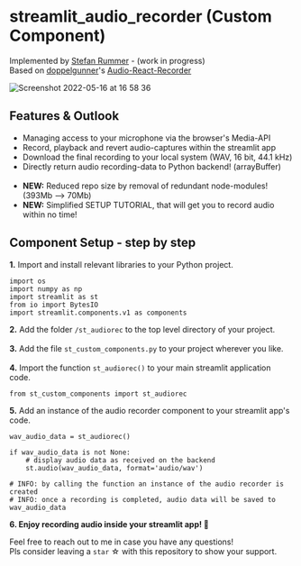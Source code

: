 # streamlit_audio_recorder (Custom Component)

Implemented by [Stefan Rummer](https://www.linkedin.com/in/stefanrmmr/) - (work in progress)<br/>
Based on [doppelgunner](https://github.com/doppelgunner/audio-react-recorder)'s [Audio-React-Recorder](https://www.npmjs.com/package/audio-react-recorder)<br/>

![Screenshot 2022-05-16 at 16 58 36](https://user-images.githubusercontent.com/82606558/168626886-de128ffa-a3fe-422f-a748-395c29fa42f9.png)<br/>

## Features & Outlook
- Managing access to your microphone via the browser's Media-API
- Record, playback and revert audio-captures within the streamlit app
- Download the final recording to your local system (WAV, 16 bit, 44.1 kHz)
- Directly return audio recording-data to Python backend! (arrayBuffer)<br><br>
- **NEW:** Reduced repo size by removal of redundant node-modules! (393Mb --> 70Mb)
- **NEW:** Simplified SETUP TUTORIAL, that will get you to record audio within no time!


## Component Setup - step by step
**1.** Import and install relevant libraries to your Python project. 
```
import os
import numpy as np
import streamlit as st
from io import BytesIO
import streamlit.components.v1 as components
```
**2.** Add the folder `/st_audiorec` to the top level directory of your project.<br><br>
**3.** Add the file `st_custom_components.py` to your project wherever you like.<br><br>
**4.** Import the function `st_audiorec()` to your main streamlit application code.
```
from st_custom_components import st_audiorec
```
**5.** Add an instance of the audio recorder component to your streamlit app's code.
```
wav_audio_data = st_audiorec()

if wav_audio_data is not None:
    # display audio data as received on the backend
    st.audio(wav_audio_data, format='audio/wav')
    
# INFO: by calling the function an instance of the audio recorder is created
# INFO: once a recording is completed, audio data will be saved to wav_audio_data
```
**6. Enjoy recording audio inside your streamlit app! 🎈**

Feel free to reach out to me in case you have any questions! <br>
Pls consider leaving a `star` ☆ with this repository to show your support.
